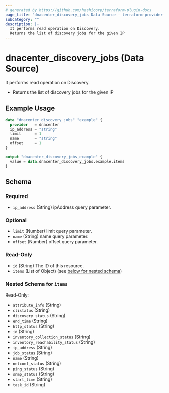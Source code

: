 ```yaml
---
# generated by https://github.com/hashicorp/terraform-plugin-docs
page_title: "dnacenter_discovery_jobs Data Source - terraform-provider-dnacenter"
subcategory: ""
description: |-
  It performs read operation on Discovery.
  Returns the list of discovery jobs for the given IP
---
```


# dnacenter_discovery_jobs (Data Source)

It performs read operation on Discovery.

- Returns the list of discovery jobs for the given IP

## Example Usage

```terraform
data "dnacenter_discovery_jobs" "example" {
  provider   = dnacenter
  ip_address = "string"
  limit      = 1
  name       = "string"
  offset     = 1
}

output "dnacenter_discovery_jobs_example" {
  value = data.dnacenter_discovery_jobs.example.items
}
```

<!-- schema generated by tfplugindocs -->
## Schema

### Required

- `ip_address` (String) ipAddress query parameter.

### Optional

- `limit` (Number) limit query parameter.
- `name` (String) name query parameter.
- `offset` (Number) offset query parameter.

### Read-Only

- `id` (String) The ID of this resource.
- `items` (List of Object) (see [below for nested schema](#nestedatt--items))

<a id="nestedatt--items"></a>
### Nested Schema for `items`

Read-Only:

- `attribute_info` (String)
- `clistatus` (String)
- `discovery_status` (String)
- `end_time` (String)
- `http_status` (String)
- `id` (String)
- `inventory_collection_status` (String)
- `inventory_reachability_status` (String)
- `ip_address` (String)
- `job_status` (String)
- `name` (String)
- `netconf_status` (String)
- `ping_status` (String)
- `snmp_status` (String)
- `start_time` (String)
- `task_id` (String)
